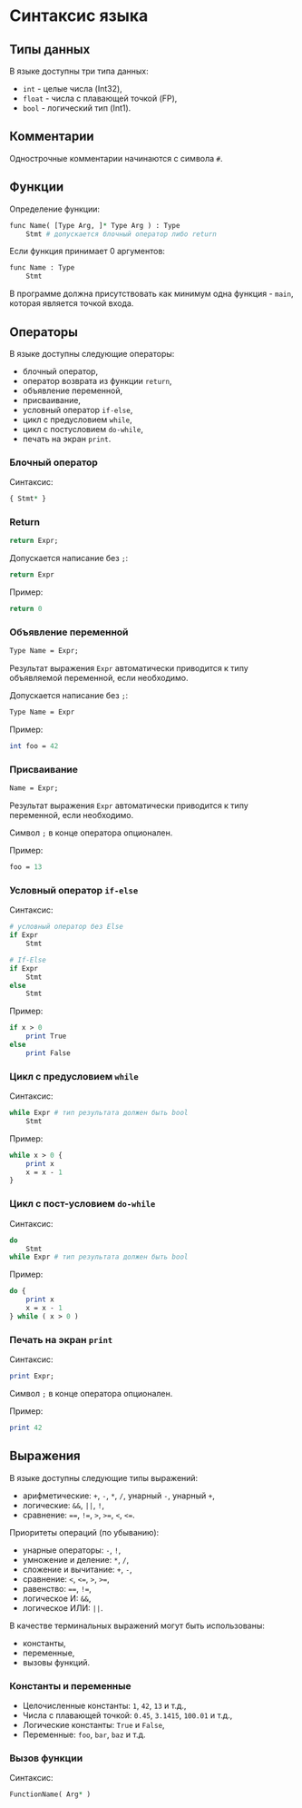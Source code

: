 # Синтаксис языка
## Типы данных
В языке доступны три типа данных:
- `int` - целые числа (Int32),
- `float` - числа с плавающей точкой (FP),
- `bool` - логический тип (Int1).

## Комментарии
Однострочные комментарии начинаются с символа `#`.

## Функции
Определение функции:
```perl
func Name( [Type Arg, ]* Type Arg ) : Type
	Stmt # допускается блочный оператор либо return
```
Если функция принимает 0 аргументов:
```perl
func Name : Type
	Stmt
```

В программе должна присутствовать как минимум одна функция - `main`, которая является точкой входа.

## Операторы
В языке доступны следующие операторы:
- блочный оператор,
- оператор возврата из функции `return`,
- объявление переменной,
- присваивание,
- условный оператор `if-else`,
- цикл с предусловием `while`,
- цикл с постусловием `do-while`,
- печать на экран `print`.

### Блочный оператор
Синтаксис:
```perl
{ Stmt* }
```

### Return
```perl
return Expr;
```
Допускается написание без `;`:
```perl
return Expr
```

Пример:
```perl
return 0
```

### Объявление переменной
```perl
Type Name = Expr;
```
Результат выражения `Expr` автоматически приводится к типу объявляемой переменной, если необходимо.

Допускается написание без `;`:
```perl
Type Name = Expr
```

Пример:
```perl
int foo = 42
```

### Присваивание
```perl
Name = Expr;
```
Результат выражения `Expr` автоматически приводится к типу переменной, если необходимо.

Символ `;` в конце оператора опционален.

Пример:
```perl
foo = 13
```

### Условный оператор `if-else`
Синтаксис:
```perl
# условный оператор без Else
if Expr  
	Stmt

# If-Else
if Expr
	Stmt
else
	Stmt
```

Пример:
```perl
if x > 0
	print True
else
	print False
```

### Цикл с предусловием `while`
Синтаксис:
```perl
while Expr # тип результата должен быть bool
	Stmt
```

Пример:
```perl
while x > 0 {
	print x
    x = x - 1
}
```

### Цикл с пост-условием `do-while`
Синтаксис:
```perl
do
	Stmt
while Expr # тип результата должен быть bool
```

Пример:
```perl
do {
	print x
    x = x - 1
} while ( x > 0 )
```

### Печать на экран `print`
Синтаксис:
```perl
print Expr;
```

Символ `;` в конце оператора опционален.

Пример:
```perl
print 42
```

## Выражения
В языке доступны следующие типы выражений:
- арифметические: `+`, `-`, `*`, `/`, унарный `-`, унарный `+`,
- логические: `&&`, `||`, `!`,
- сравнение: `==`, `!=`, `>`, `>=`, `<`, `<=`.

Приоритеты операций (по убыванию):
- унарные операторы: `-`, `!`,
- умножение и деление: `*`, `/`,
- сложение и вычитание: `+`, `-`,
- сравнение: `<`, `<=`, `>`, `>=`,
- равенство: `==`, `!=`,
- логическое И: `&&`,
- логическое ИЛИ: `||`.

В качестве терминальных выражений могут быть использованы:
- константы,
- переменные,
- вызовы функций.

### Константы и переменные
- Целочисленные константы: `1`, `42`, `13` и т.д.,
- Числа с плавающей точкой: `0.45`, `3.1415`, `100.01` и т.д.,
- Логические константы: `True` и `False`,
- Переменные: `foo`, `bar`, `baz` и т.д.

### Вызов функции
Синтаксис:
```perl
FunctionName( Arg* )
```
